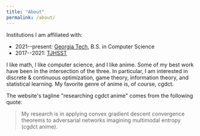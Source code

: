 ```yaml
---
title: "About"
permalink: /about/
---
```


Institutions I am affiliated with:
* 2021--present: [Georgia Tech](https://www.cc.gatech.edu/),
  B.S. in Computer Science
* 2017--2021: [TJHSST](https://user.tjhsst.edu/2021shuan/)

I like math, I like computer science, and I like anime. Some of my best work
have been in the intersection of the three. In particular, I am interested
in discrete & continuous optimization, game theory, information theory, and
statistical learning. My favorite genre of anime is, of course, cgdct.

The website's tagline "researching cgdct anime" comes from the following quote:
> My research is in applying convex gradient descent convergence theorems
> to adversarial networks imagining multimodal entropy (cgdct anime).

